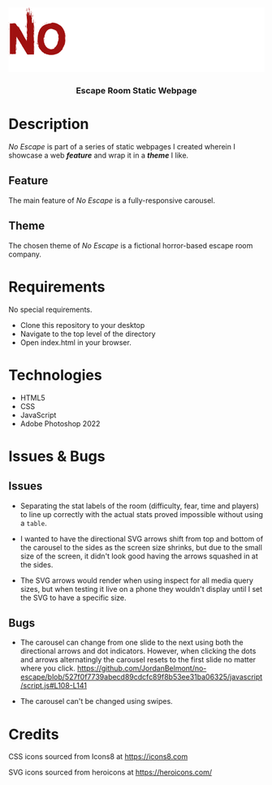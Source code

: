 <p align="center">
   <img src="images/no-escape-logo.png">
</p>
<h3 align="center"> 
   Escape Room Static Webpage
</h3>

# Description
*No Escape* is part of a series of static webpages I created wherein I showcase a web **_feature_** and wrap it in a **_theme_** I like.

## Feature
The main feature of *No Escape* is a fully-responsive carousel.

## Theme
The chosen theme of *No Escape* is a fictional horror-based escape room company.

# Requirements
No special requirements.
- Clone this repository to your desktop
- Navigate to the top level of the directory
- Open index.html in your browser.

# Technologies
- HTML5
- CSS
- JavaScript
- Adobe Photoshop 2022


# Issues & Bugs

## Issues
- Separating the stat labels of the room (difficulty, fear, time and players) to line up correctly with the actual stats proved impossible without using a `table`.

- I wanted to have the directional SVG arrows shift from top and bottom of the carousel to the sides as the screen size shrinks, but due to the small size of the screen, it didn't look good having the arrows squashed in at the sides.

- The SVG arrows would render when using inspect for all media query sizes, but when testing it live on a phone they wouldn't display until I set the SVG to have a specific size.

## Bugs
- The carousel can change from one slide to the next using both the directional arrows and dot indicators. However, when clicking the dots and arrows alternatingly the carousel resets to the first slide no matter where you click. https://github.com/JordanBelmont/no-escape/blob/527f0f7739abecd89cdcfc89f8b53ee31ba06325/javascript/script.js#L108-L141

- The carousel can't be changed using swipes.

# Credits
CSS icons sourced from Icons8 at https://icons8.com

SVG icons sourced from heroicons at https://heroicons.com/
